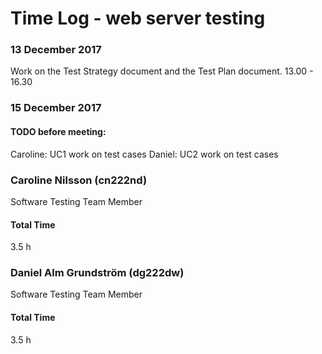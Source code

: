 # Time Log - web server testing

### 13 December 2017
Work on the Test Strategy document and the Test Plan document. 
13.00 - 16.30

### 15 December 2017
#### TODO before meeting:
Caroline: UC1 work on test cases
Daniel: UC2 work on test cases

### Caroline Nilsson (cn222nd)
Software Testing Team Member
#### Total Time
3.5 h


### Daniel Alm Grundström (dg222dw)
Software Testing Team Member
#### Total Time
3.5 h
